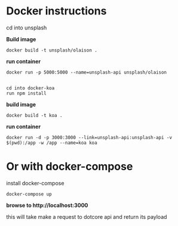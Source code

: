 # Docker instructions

cd into unsplash

**Build image**

    docker build -t unsplash/olaison .

**run container**

    docker run -p 5000:5000 --name=unsplash-api unsplash/olaison


    cd into docker-koa
    run npm install
    
**build image**    

    docker build -t koa .

**run container**

    docker run -d -p 3000:3000 --link=unsplash-api:unsplash-api -v $(pwd):/app -w /app --name=koa koa

# Or with docker-compose

install docker-compose
    
    docker-compose up

**browse to http://localhost:3000**

this will take make a request to dotcore api and return its payload
